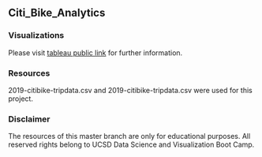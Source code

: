 ## Citi_Bike_Analytics

### Visualizations
Please visit [tableau public link](https://public.tableau.com/profile/fang.yu.chang#!/vizhome/fyc_hw/CitiBikeStory) for further information.

### Resources
2019-citibike-tripdata.csv and 2019-citibike-tripdata.csv were used for this project.

### Disclaimer
The resources of this master branch are only for educational purposes. All reserved rights belong to UCSD Data Science and Visualization Boot Camp.
